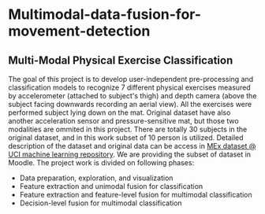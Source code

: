 # Multimodal-data-fusion-for-movement-detection
## Multi-Modal Physical Exercise Classification
The goal of this project is to develop user-independent pre-processing and classification models to recognize 7 different physical exercises measured by accelerometer (attached to subject's thigh) and depth camera (above the subject facing downwards recording an aerial view). All the exercises were performed subject lying down on the mat. Original dataset have also another acceleration sensor and pressure-sensitive mat, but those two modalities are ommited in this project. There are totally 30 subjects in the original dataset, and in this work subset of 10 person is utilized. Detailed description of the dataset and original data can be access in [MEx dataset @ UCI machine learning repository](https://archive.ics.uci.edu/ml/datasets/MEx#). We are providing the subset of dataset in Moodle.
The project work is divided on following phases:
- Data preparation, exploration, and visualization
- Feature extraction and unimodal fusion for classification
- Feature extraction and feature-level fusion for multimodal classification
- Decision-level fusion for multimodal classification
